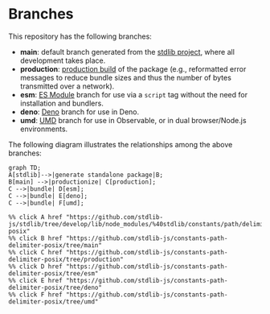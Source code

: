 <!--

@license Apache-2.0

Copyright (c) 2022 The Stdlib Authors.

Licensed under the Apache License, Version 2.0 (the "License");
you may not use this file except in compliance with the License.
You may obtain a copy of the License at

    http://www.apache.org/licenses/LICENSE-2.0

Unless required by applicable law or agreed to in writing, software
distributed under the License is distributed on an "AS IS" BASIS,
WITHOUT WARRANTIES OR CONDITIONS OF ANY KIND, either express or implied.
See the License for the specific language governing permissions and
limitations under the License.

-->

# Branches

This repository has the following branches:

-   **main**: default branch generated from the [stdlib project][stdlib-url], where all development takes place.
-   **production**: [production build][production-url] of the package (e.g., reformatted error messages to reduce bundle sizes and thus the number of bytes transmitted over a network).
-   **esm**: [ES Module][esm-url] branch for use via a `script` tag without the need for installation and bundlers.
-   **deno**: [Deno][deno-url] branch for use in Deno.
-   **umd**: [UMD][umd-url] branch for use in Observable, or in dual browser/Node.js environments.

The following diagram illustrates the relationships among the above branches:

```mermaid
graph TD;
A[stdlib]-->|generate standalone package|B;
B[main] -->|productionize| C[production];
C -->|bundle| D[esm];
C -->|bundle| E[deno];
C -->|bundle| F[umd];

%% click A href "https://github.com/stdlib-js/stdlib/tree/develop/lib/node_modules/%40stdlib/constants/path/delimiter-posix"
%% click B href "https://github.com/stdlib-js/constants-path-delimiter-posix/tree/main"
%% click C href "https://github.com/stdlib-js/constants-path-delimiter-posix/tree/production"
%% click D href "https://github.com/stdlib-js/constants-path-delimiter-posix/tree/esm"
%% click E href "https://github.com/stdlib-js/constants-path-delimiter-posix/tree/deno"
%% click F href "https://github.com/stdlib-js/constants-path-delimiter-posix/tree/umd"
```

[stdlib-url]: https://github.com/stdlib-js/stdlib/tree/develop/lib/node_modules/%40stdlib/constants/path/delimiter-posix
[production-url]: https://github.com/stdlib-js/constants-path-delimiter-posix/tree/production
[deno-url]: https://github.com/stdlib-js/constants-path-delimiter-posix/tree/deno
[umd-url]: https://github.com/stdlib-js/constants-path-delimiter-posix/tree/umd
[esm-url]: https://github.com/stdlib-js/constants-path-delimiter-posix/tree/esm